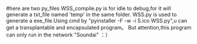 #here are two py_files
WSS_compile.py is for idle to debug,for it will generate a txt_file named 'temp' in the same folder.
WSS.py is used to generate a exe_file.Using cmd by "pyinstaller -F -w -i S.ico WSS.py",u can get a transplantable and encapsulated program。
But attention,this program can only run in the network "Soundai" ：）
